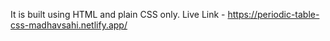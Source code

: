 It is built using HTML and plain CSS only.
Live Link - https://periodic-table-css-madhavsahi.netlify.app/